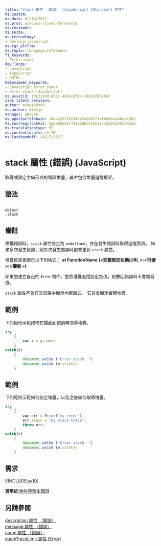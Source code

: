 ```yaml
---
title: "stack 屬性 （錯誤） (JavaScript) |Microsoft 文件"
ms.custom: 
ms.date: 01/18/2017
ms.prod: windows-client-threshold
ms.reviewer: 
ms.suite: 
ms.technology:
- devlang-javascript
ms.tgt_pltfrm: 
ms.topic: language-reference
f1_keywords:
- Error.stack
dev_langs:
- JavaScript
- TypeScript
- DHTML
helpviewer_keywords:
- JavaScript error stack
- error stack [JavaScript]
ms.assetid: 1dc21fdd-853c-4664-bf1c-24eb1f6f2daf
caps.latest.revision: 
author: mikejo5000
ms.author: mikejo
manager: ghogen
ms.openlocfilehash: 14e4a2537b1543b7e8d9727afdeb8ea5dee61bbc
ms.sourcegitcommit: aadb9588877418b8b55a5612c1d3842d4520ca4c
ms.translationtype: MT
ms.contentlocale: zh-TW
ms.lasthandoff: 10/27/2017
---
```

# <a name="stack-property-error-javascript"></a>stack 屬性 (錯誤) (JavaScript)
取得或設定字串形式的錯誤堆疊，其中包含堆疊追蹤框架。  
  
## <a name="syntax"></a>語法  
  
```  
  
object  
.stack   
```  
  
## <a name="remarks"></a>備註  
 建構錯誤時，`stack` 屬性設定為 `undefined`，並在發生錯誤時取得追蹤資訊。 如果多次發生錯誤，則每次發生錯誤時都會更新 `stack` 屬性。  
  
 堆疊框架會顯示以下列格式： **at FunctionName (\<完整限定名稱/URL >:\<行號 >:\<欄號 >)**  
  
 如果您建立自己的 Error 物件，並將堆疊追蹤設定為值，則擲回錯誤時不會覆寫值。  
  
 `stack` 屬性不會在其框架中顯示內嵌函式。 它只會顯示實體堆疊。  
  
## <a name="example"></a>範例  
 下列範例示範如何在攔截到錯誤時取得堆疊。  
  
```JavaScript  
try  
    {  
        var x = y.name;  
    }  
catch(e)  
    {  
        document.write ("Error stack: ")  
        document.write (e.stack);  
    }  
```  
  
## <a name="example"></a>範例  
 下列範例示範如何設定堆疊，以及之後如何取得堆疊。  
  
```JavaScript  
try  
    {  
        var err = Error("my error");  
        err.stack = "my stack trace";  
        throw err;  
    }  
catch(e)  
    {  
        document.write ("Error stack: ")  
        document.write (e.stack);  
    }  
```  
  
## <a name="requirements"></a>需求  
 [!INCLUDE[jsv10](../../javascript/reference/includes/jsv10-md.md)]  
  
 **適用於**:[物件時發生錯誤](../../javascript/reference/error-object-javascript.md)  
  
## <a name="see-also"></a>另請參閱  
 [description 屬性 （錯誤）](../../javascript/reference/description-property-error-javascript.md)   
 [message 屬性 （錯誤）](../../javascript/reference/message-property-error-javascript.md)   
 [name 屬性 （錯誤）](../../javascript/reference/name-property-error-javascript.md)   
 [stackTraceLimit 屬性 (Error)](../../javascript/reference/stacktracelimit-property-error-javascript.md)